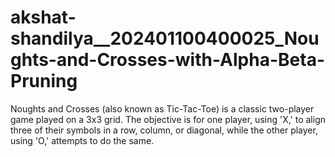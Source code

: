 # akshat-shandilya__202401100400025_Noughts-and-Crosses-with-Alpha-Beta-Pruning
Noughts and Crosses (also known as Tic-Tac-Toe) is a classic two-player game played on a 3x3 grid. The objective is for one player, using 'X,' to align three of their symbols in a row, column, or diagonal, while the other player, using 'O,' attempts to do the same. 
